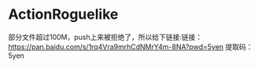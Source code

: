 # ActionRoguelike
部分文件超过100M，push上来被拒绝了，所以给下链接:链接：https://pan.baidu.com/s/1rq4Vra9mrhCdNMrY4m-8NA?pwd=5yen 提取码：5yen
